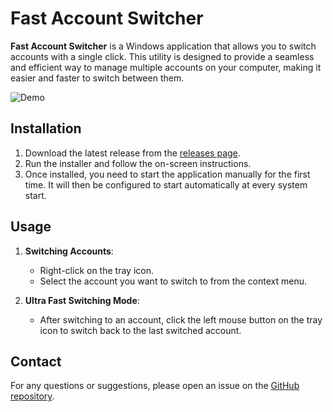 # Fast Account Switcher

**Fast Account Switcher** is a Windows application that allows you to switch accounts with a single click. This utility is designed to provide a seamless and efficient way to manage multiple accounts on your computer, making it easier and faster to switch between them.

![Demo](/media/demo.gif)

## Installation

1. Download the latest release from the [releases page](https://github.com/patrickiel/fast-account-switcher/releases).
2. Run the installer and follow the on-screen instructions.
3. Once installed, you need to start the application manually for the first time. It will then be configured to start automatically at every system start.

## Usage

1. **Switching Accounts**:
   - Right-click on the tray icon.
   - Select the account you want to switch to from the context menu.

2. **Ultra Fast Switching Mode**:
   - After switching to an account, click the left mouse button on the tray icon to switch back to the last switched account.

## Contact

For any questions or suggestions, please open an issue on the [GitHub repository](https://github.com/patrickiel/fast-account-switcher/issues).

